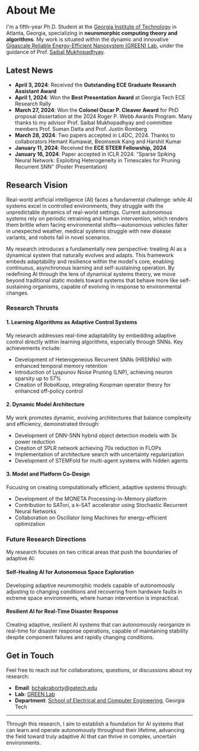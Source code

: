 # About Me

I'm a fifth-year Ph.D. Student at the [Georgia Institute of Technology](https://www.gatech.edu/) in Atlanta, Georgia, specializing in **neuromorphic computing theory and algorithms**. My work is situated within the dynamic and innovative [Gigascale Reliable Energy-Efficient Nanosystem (GREEN) Lab](https://greenlab.ece.gatech.edu/), under the guidance of Prof. [Saibal Mukhopadhyay](https://greenlab.ece.gatech.edu/members/professor/).

## Latest News

- **April 3, 2024**: Received the **Outstanding ECE Graduate Research Assistant Award**
- **April 1, 2024**: Won the **Best Presentation Award** at Georgia Tech ECE Research Rally
- **March 27, 2024**: Won the **Colonel Oscar P. Cleaver Award** for PhD proposal dissertation at the 2024 Roger P. Webb Awards Program. Many thanks to my advisor Prof. Saibal Mukhopadhyay and committee members Prof. Suman Datta and Prof. Justin Romberg
- **March 28, 2024**: Two papers accepted in L4DC, 2024. Thanks to collaborators Hemant Kumawat, Beomseok Kang and Harshit Kumar
- **January 11, 2024**: Received the **ECE STEER Fellowship, 2024**
- **January 16, 2024**: Paper accepted in ICLR 2024: "Sparse Spiking Neural Network: Exploiting Heterogeneity in Timescales for Pruning Recurrent SNN" (Poster Presentation)

## Research Vision

Real-world artificial intelligence (AI) faces a fundamental challenge: while AI systems excel in controlled environments, they struggle with the unpredictable dynamics of real-world settings. Current autonomous systems rely on periodic retraining and human intervention, which renders them brittle when facing environmental shifts—autonomous vehicles falter in unexpected weather, medical systems struggle with new disease variants, and robots fail in novel scenarios.

My research introduces a fundamentally new perspective: treating AI as a dynamical system that naturally evolves and adapts. This framework embeds adaptability and resilience within the model's core, enabling continuous, asynchronous learning and self-sustaining operation. By redefining AI through the lens of dynamical systems theory, we move beyond traditional static models toward systems that behave more like self-sustaining organisms, capable of evolving in response to environmental changes.

### Research Thrusts

#### 1. Learning Algorithms as Adaptive Control Systems
My research addresses real-time adaptability by embedding adaptive control directly within learning algorithms, especially through SNNs. Key achievements include:
- Development of Heterogeneous Recurrent SNNs (HRSNNs) with enhanced temporal memory retention
- Introduction of Lyapunov Noise Pruning (LNP), achieving neuron sparsity up to 57%
- Creation of RoboKoop, integrating Koopman operator theory for enhanced off-policy control

#### 2. Dynamic Model Architecture
My work promotes dynamic, evolving architectures that balance complexity and efficiency, demonstrated through:
- Development of DNN-SNN hybrid object detection models with 3x power reduction
- Creation of SPLR network achieving 70x reduction in FLOPs
- Implementation of architecture search with uncertainty regularization
- Development of STEMFold for multi-agent systems with hidden agents

#### 3. Model and Platform Co-Design
Focusing on creating computationally efficient, adaptive systems through:
- Development of the MONETA Processing-in-Memory platform
- Contribution to SATori, a k-SAT accelerator using Stochastic Recurrent Neural Networks
- Collaboration on Oscillator Ising Machines for energy-efficient optimization

### Future Research Directions

My research focuses on two critical areas that push the boundaries of adaptive AI:

#### Self-Healing AI for Autonomous Space Exploration
Developing adaptive neuromorphic models capable of autonomously adjusting to changing conditions and recovering from hardware faults in extreme space environments, where human intervention is impractical.

#### Resilient AI for Real-Time Disaster Response
Creating adaptive, resilient AI systems that can autonomously reorganize in real-time for disaster response operations, capable of maintaining stability despite component failures and rapidly changing conditions.

## Get in Touch

Feel free to reach out for collaborations, questions, or discussions about my research:
- **Email**: [bchakraborty@gatech.edu](mailto:bchakraborty@gatech.edu)
- **Lab**: [GREEN Lab](https://greenlab.ece.gatech.edu)
- **Department**: [School of Electrical and Computer Engineering](https://ece.gatech.edu/), Georgia Tech

---

Through this research, I aim to establish a foundation for AI systems that can learn and operate autonomously throughout their lifetime, advancing the field toward truly adaptive AI that can thrive in complex, uncertain environments.
